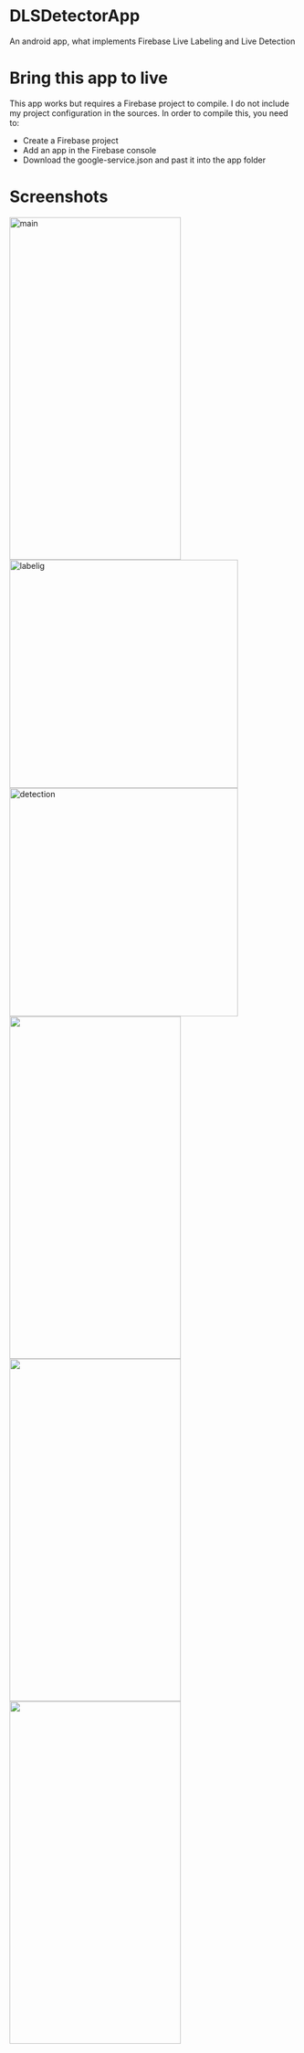 # DLSDetectorApp
An android app, what implements Firebase Live Labeling and Live Detection

# Bring this app to live
This app works but requires a Firebase project to compile. 
I do not include my project configuration in the sources.
In order to compile this, you need to:

- Create a Firebase project
- Add an app in the Firebase console
- Download the google-service.json and past it into the app folder


# Screenshots

<img src="https://user-images.githubusercontent.com/45141221/84578113-f6923f00-adca-11ea-862a-a18be9e20341.jpg" alt="main" width="300" height="600"/>
<img src="https://user-images.githubusercontent.com/45141221/84578111-f3974e80-adca-11ea-813e-60c60b7ae839.jpg" alt="labelig" width="400" height="400"/>
<img src="https://user-images.githubusercontent.com/45141221/84578112-f4c87b80-adca-11ea-8da5-b81c267ac2e5.jpg" alt="detection" width="400" height="400"/>
<img src="https://user-images.githubusercontent.com/45141221/87693724-faccc600-c795-11ea-9cff-e50e0a170f35.png" width="300" height="600">

<img src="https://user-images.githubusercontent.com/45141221/87693764-061ff180-c796-11ea-89d1-0507a79a9866.png" width="300" height="600">

<img src="https://user-images.githubusercontent.com/45141221/87693780-0ae4a580-c796-11ea-8153-7f2cb8c17806.png" width="300" height="600">
